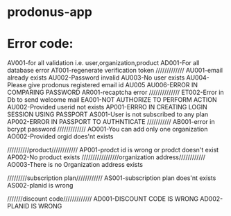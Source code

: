 prodonus-app
============


Error code:
=============
AV001-for all validation i.e. user,organization,product
AD001-For all database error
AT001-regenerate verification token
/////////////
AU001-email already exists
AU002-Password invalid
AU003-No user exists
AU004-Please give prodonus registered email id
AU005
AU006-ERROR IN COMPARING PASSWORD
AR001-recaptcha error
//////////////
ET002-Error in Db to send welcome mail
EA001-NOT AUTHORIZE TO PERFORM ACTION
AU002-Provided userid not exists
AP001-ERRRO IN CREATING LOGIN SESSION USING PASSPORT
AS001-User is not subscribed to any plan
AP002-ERROR IN PASSPORT TO AUTHNTICATE
///////////
AB001-error in bcrypt password
/////////////
AO001-You can add only one organization
AO002-Provided orgid does'nt exists



//////////product////////////
AP001-prodct id is wrong or prodct doesn't exist
AP002-No product exists
/////////////////organization address////////////
AO003-There is no Organization address exists

/////////subscription plan////////////
AS001-subscription plan does'nt exists
AS002-planid is wrong


///////discount code/////////////
AD001-DISCOUNT CODE IS WRONG
AD002-PLANID IS WRONG
